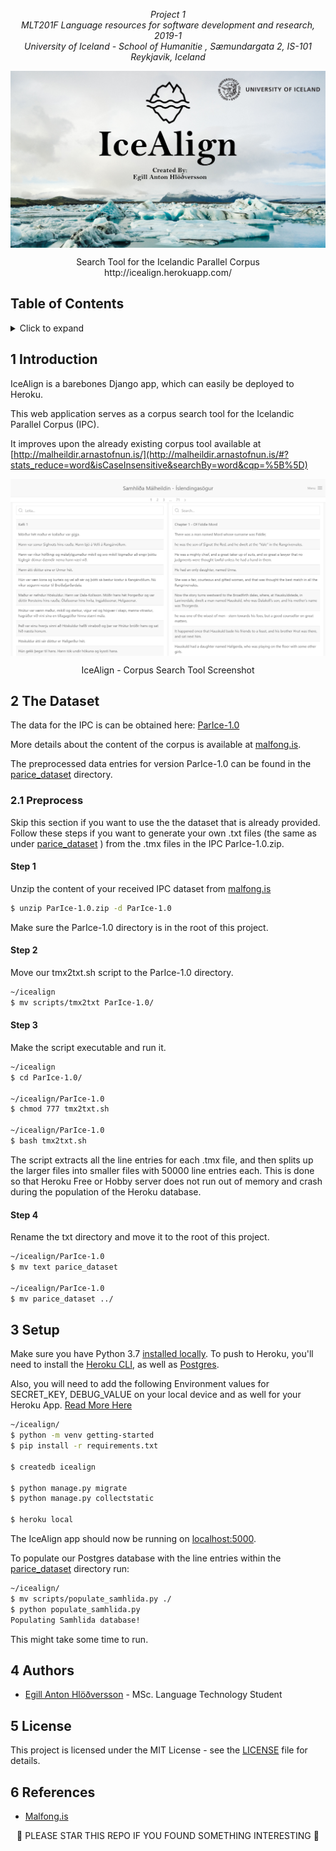 <p align="center"><i>
  Project 1<br/>
  MLT201F Language resources for software development and research, 2019-1 <br/>
  University of Iceland - School of Humanitie , Sæmundargata 2, IS-101 Reykjavik, Iceland
</i></p>

<img src="docs/images/header.png" alt="Reykjavik University Logo" align="middle"/>

<p align="center">
Search Tool for the Icelandic Parallel Corpus <br/>
http://icealign.herokuapp.com/
</p>


## Table of Contents
<!-- ⛔️ MD-MAGIC-EXAMPLE:START (TOC:collapse=true&collapseText=Click to expand) -->
<details>
<summary>Click to expand</summary>

1. [Introduction](#1-introduction)
    * [Preprocess](#21-Preprocess)
2. [The Dataset](#2-the-dataset)
3. [Setup](#3-setup)
4. [Authors](#4-authors)
5. [License](#5-license)
6. [References](#6-references)

</details>
<!-- ⛔️ MD-MAGIC-EXAMPLE:END -->

## 1 Introduction
IceAlign is a barebones Django app, which can easily be deployed to Heroku.

This web application serves as a corpus search tool for the  Icelandic Parallel Corpus (IPC).

It improves upon the already existing corpus tool available at [http://malheildir.arnastofnun.is/](http://malheildir.arnastofnun.is/#?stats_reduce=word&isCaseInsensitive&searchBy=word&cqp=%5B%5D)

<img src="docs/images/icealign.herokuapp.com_samhlida_fornritin_.png" alt="IceAlign Screenshot" align="middle"/>

<p align="center">
IceAlign - Corpus Search Tool  Screenshot
</p>

## 2 The Dataset
The data for the IPC is can be obtained here: [ParIce-1.0](http://malfong.is/index.php?dlid=91)

More details about the content of the corpus is available at [malfong.is](http://malfong.is/?pg=samhlida).

The preprocessed data entries for version ParIce-1.0 can be found in the [parice_dataset](parice_dataset) directory.

### 2.1 Preprocess
Skip this section if you want to use the the dataset that is already provided.
Follow these steps if you want to generate your own .txt files (the same as under [parice_dataset](parice_dataset) ) from the .tmx files in the IPC ParIce-1.0.zip.

#### Step 1
Unzip the content of your received IPC dataset from [malfong.is](http://malfong.is/?pg=samhlida)
```bash
$ unzip ParIce-1.0.zip -d ParIce-1.0
```

Make sure the ParIce-1.0 directory is in the root of this project.

#### Step 2
Move our tmx2txt.sh script to the ParIce-1.0 directory.

```bash
~/icealign
$ mv scripts/tmx2txt ParIce-1.0/
```

#### Step 3
Make the script executable and run it.

```bash
~/icealign
$ cd ParIce-1.0/

~/icealign/ParIce-1.0
$ chmod 777 tmx2txt.sh

~/icealign/ParIce-1.0
$ bash tmx2txt.sh
```

The script extracts all the line entries for each .tmx file, and then splits up the larger files into smaller files with 50000 line entries each. This is done so that Heroku Free or Hobby server does not run out of memory and crash during the population of the Heroku database.   

#### Step 4
Rename the txt directory and move it to the root of this project.

```bash
~/icealign/ParIce-1.0
$ mv text parice_dataset

~/icealign/ParIce-1.0
$ mv parice_dataset ../
```

## 3 Setup
Make sure you have Python 3.7 [installed locally](http://install.python-guide.org). To push to Heroku, you'll need to install the [Heroku CLI](https://devcenter.heroku.com/articles/heroku-cli), as well as [Postgres](https://devcenter.heroku.com/articles/heroku-postgresql#local-setup).

Also, you will need to add the following Environment values for  SECRET_KEY, DEBUG_VALUE on your local device and as well for your Heroku App. [Read More Here](https://docs.djangoproject.com/en/2.1/howto/deployment/checklist/)

```bash
~/icealign/
$ python -m venv getting-started
$ pip install -r requirements.txt

$ createdb icealign

$ python manage.py migrate
$ python manage.py collectstatic

$ heroku local
```

The IceAlign app should now be running on [localhost:5000](http://localhost:5000/).

To populate our Postgres database with the line entries within the [parice_dataset](parice_dataset) directory run:
```bash
~/icealign/
$ mv scripts/populate_samhlida.py ./
$ python populate_samhlida.py
Populating Samhlida database!
```
This might take some time to run.

## 4 Authors
* [Egill Anton Hlöðversson](https://github.com/egillanton) - MSc. Language Technology Student

## 5 License
This project is licensed under the MIT License - see the [LICENSE](LICENSE) file for details.

## 6 References
* [Malfong.is](http://malfong.is/?pg=samhlida)

<p align="center">
🌟 PLEASE STAR THIS REPO IF YOU FOUND SOMETHING INTERESTING 🌟
</p>
